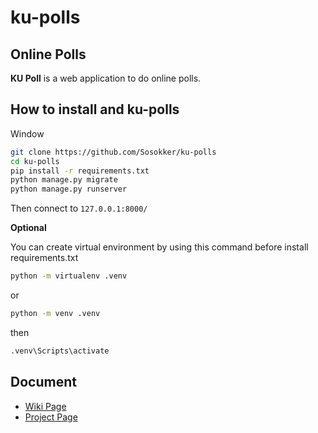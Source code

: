# ku-polls

## Online Polls 

**KU Poll** is a web application to do online polls.

## How to install and ku-polls

Window

```bash
git clone https://github.com/Sosokker/ku-polls
cd ku-polls
pip install -r requirements.txt
python manage.py migrate
python manage.py runserver
```
Then connect to `127.0.0.1:8000/`

**Optional**

You can create virtual environment by using this command before install requirements.txt
```bash
python -m virtualenv .venv
```
or
```bash
python -m venv .venv
```
then
```bash
.venv\Scripts\activate
```

## Document

- [Wiki Page](https://github.com/Sosokker/ku-polls/wiki)
- [Project Page](https://github.com/users/Sosokker/projects/2)